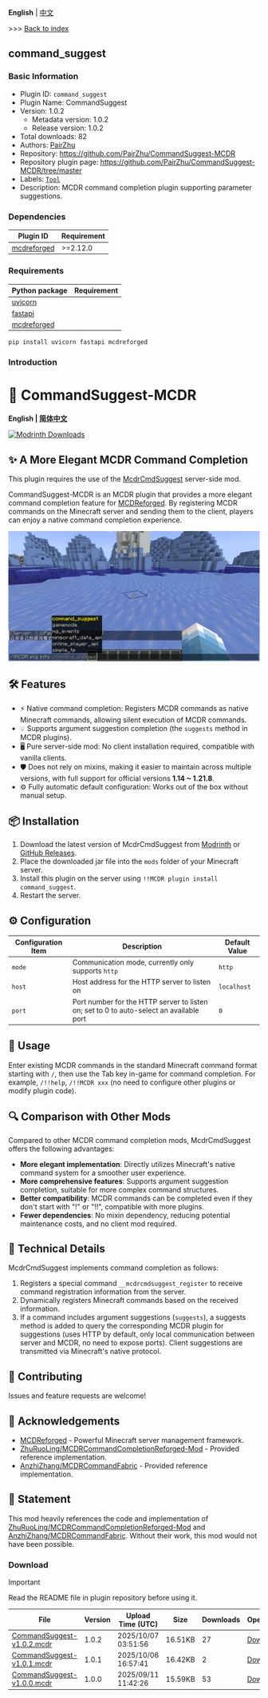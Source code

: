 **English** | [中文](readme-zh_cn.md)

\>\>\> [Back to index](/readme.md)

## command_suggest

### Basic Information

- Plugin ID: `command_suggest`
- Plugin Name: CommandSuggest
- Version: 1.0.2
  - Metadata version: 1.0.2
  - Release version: 1.0.2
- Total downloads: 82
- Authors: [PairZhu](https://github.com/PairZhu)
- Repository: https://github.com/PairZhu/CommandSuggest-MCDR
- Repository plugin page: https://github.com/PairZhu/CommandSuggest-MCDR/tree/master
- Labels: [`Tool`](/labels/tool/readme.md)
- Description: MCDR command completion plugin supporting parameter suggestions.

### Dependencies

| Plugin ID | Requirement |
| --- | --- |
| [mcdreforged](https://github.com/Fallen-Breath/MCDReforged) | \>=2.12.0 |

### Requirements

| Python package | Requirement |
| --- | --- |
| [uvicorn](https://pypi.org/project/uvicorn) |  |
| [fastapi](https://pypi.org/project/fastapi) |  |
| [mcdreforged](https://pypi.org/project/mcdreforged) |  |

```
pip install uvicorn fastapi mcdreforged
```

### Introduction

# 🚀 CommandSuggest-MCDR

**English | [简体中文](https://github.com/PairZhu/CommandSuggest-MCDR/tree/master/./README.md)**

[![Modrinth Downloads](https://img.shields.io/modrinth/dt/mcdrcmdsuggest?logo=modrinth&label=Modrinth)
](https://modrinth.com/mod/mcdrcmdsuggest)

## ✨ A More Elegant MCDR Command Completion

This plugin requires the use of the [McdrCmdSuggest](https://modrinth.com/mod/mcdrcmdsuggest) server-side mod.

CommandSuggest-MCDR is an MCDR plugin that provides a more elegant command completion feature for [MCDReforged](https://github.com/Fallen-Breath/MCDReforged). By registering MCDR commands on the Minecraft server and sending them to the client, players can enjoy a native command completion experience.

![1757522576816](https://raw.githubusercontent.com/PairZhu/CommandSuggest-MCDR/master/image/1757522576816.png)

## 🛠️ Features

- ⚡ Native command completion: Registers MCDR commands as native Minecraft commands, allowing silent execution of MCDR commands.
- 💡 Supports argument suggestion completion (the `suggests` method in MCDR plugins).
- 🖥️ Pure server-side mod: No client installation required, compatible with vanilla clients.
- 🛡️ Does not rely on mixins, making it easier to maintain across multiple versions, with full support for official versions **1.14 ~ 1.21.8**.
- ⚙️ Fully automatic default configuration: Works out of the box without manual setup.

## 📦 Installation

1. Download the latest version of McdrCmdSuggest from [Modrinth](https://modrinth.com/mod/mcdrcmdsuggest) or [GitHub Releases](https://github.com/PairZhu/McdrCmdSuggest/releases).
2. Place the downloaded jar file into the `mods` folder of your Minecraft server.
3. Install this plugin on the server using `!!MCDR plugin install command_suggest`.
4. Restart the server.

## ⚙️ Configuration
| Configuration Item | Description                                                                             | Default Value |
| ------------------ | --------------------------------------------------------------------------------------- | ------------- |
| `mode`             | Communication mode, currently only supports `http`                                      | `http`        |
| `host`             | Host address for the HTTP server to listen on                                           | `localhost`   |
| `port`             | Port number for the HTTP server to listen on; set to 0 to auto-select an available port | `0`           |


## 📝 Usage

Enter existing MCDR commands in the standard Minecraft command format starting with `/`, then use the Tab key in-game for command completion. For example, `/!!help`, `/!!MCDR xxx` (no need to configure other plugins or modify plugin code).

## 🔍 Comparison with Other Mods

Compared to other MCDR command completion mods, McdrCmdSuggest offers the following advantages:

- **More elegant implementation**: Directly utilizes Minecraft's native command system for a smoother user experience.
- **More comprehensive features**: Supports argument suggestion completion, suitable for more complex command structures.
- **Better compatibility**: MCDR commands can be completed even if they don't start with "!" or "!!", compatible with more plugins.
- **Fewer dependencies**: No mixin dependency, reducing potential maintenance costs, and no client mod required.

## 🧩 Technical Details

McdrCmdSuggest implements command completion as follows:

1. Registers a special command `__mcdrcmdsuggest_register` to receive command registration information from the server.
2. Dynamically registers Minecraft commands based on the received information.
3. If a command includes argument suggestions (`suggests`), a suggests method is added to query the corresponding MCDR plugin for suggestions (uses HTTP by default, only local communication between server and MCDR, no need to expose ports). Client suggestions are transmitted via Minecraft's native protocol.

## 🤝 Contributing

Issues and feature requests are welcome!

## 🙏 Acknowledgements

- [MCDReforged](https://github.com/Fallen-Breath/MCDReforged) - Powerful Minecraft server management framework.
- [ZhuRuoLing/MCDRCommandCompletionReforged-Mod](https://github.com/ZhuRuoLing/MCDRCommandCompletionReforged-Mod) - Provided reference implementation.
- [AnzhiZhang/MCDRCommandFabric](https://github.com/AnzhiZhang/MCDRCommandFabric) - Provided reference implementation.

## 📄 Statement

This mod heavily references the code and implementation of [ZhuRuoLing/MCDRCommandCompletionReforged-Mod](https://github.com/ZhuRuoLing/MCDRCommandCompletionReforged-Mod) and [AnzhiZhang/MCDRCommandFabric](https://github.com/AnzhiZhang/MCDRCommandFabric). Without their work, this mod would not have been possible.

### Download

> [!IMPORTANT]
> Read the README file in plugin repository before using it.

| File | Version | Upload Time (UTC) | Size | Downloads | Operations |
| --- | --- | --- | --- | --- | --- |
| [CommandSuggest-v1.0.2.mcdr](https://github.com/PairZhu/CommandSuggest-MCDR/releases/tag/v1.0.2) | 1.0.2 | 2025/10/07 03:51:56 | 16.51KB | 27 | [Download](https://github.com/PairZhu/CommandSuggest-MCDR/releases/download/v1.0.2/CommandSuggest-v1.0.2.mcdr) |
| [CommandSuggest-v1.0.1.mcdr](https://github.com/PairZhu/CommandSuggest-MCDR/releases/tag/v1.0.1) | 1.0.1 | 2025/10/06 16:57:41 | 16.42KB | 2 | [Download](https://github.com/PairZhu/CommandSuggest-MCDR/releases/download/v1.0.1/CommandSuggest-v1.0.1.mcdr) |
| [CommandSuggest-v1.0.0.mcdr](https://github.com/PairZhu/CommandSuggest-MCDR/releases/tag/v1.0.0) | 1.0.0 | 2025/09/11 11:42:26 | 15.59KB | 53 | [Download](https://github.com/PairZhu/CommandSuggest-MCDR/releases/download/v1.0.0/CommandSuggest-v1.0.0.mcdr) |

